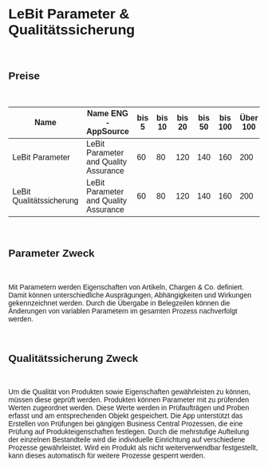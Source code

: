 <style>
body {
    font-family: "Century Gothic", "CenturyGothic", "AppleGothic", sans-serif;
}
</style>

# LeBit Parameter & Qualitätssicherung

<br>

## Preise

<br>

| Name                                | Name ENG -AppSource                   | bis 5 | bis 10 | bis 20 | bis 50 | bis 100 | Über 100 |
|-------------------------------------|---------------------------------------|-------|--------|--------|--------|---------|----------|
| LeBit Parameter                      | LeBit Parameter and Quality Assurance | 60    | 80     | 120    | 140    | 160     | 200      |
| LeBit Qualitätssicherung             | LeBit Parameter and Quality Assurance | 60    | 80     | 120    | 140    | 160     | 200      |

<br>

## Parameter Zweck

<br>

Mit Parametern werden Eigenschaften von Artikeln, Chargen & Co. definiert. Damit können unterschiedliche Ausprägungen, Abhängigkeiten und Wirkungen gekennzeichnet werden. Durch die Übergabe in Belegzeilen können die Änderungen von variablen Parametern im gesamten Prozess nachverfolgt werden.

<br>

## Qualitätssicherung Zweck

<br>

Um die Qualität von Produkten sowie Eigenschaften gewährleisten zu können, müssen diese geprüft werden. Produkten können Parameter mit zu prüfenden Werten zugeordnet werden. Diese Werte werden in Prüfaufträgen und Proben erfasst und am entsprechenden Objekt gespeichert. Die App unterstützt das Erstellen von Prüfungen bei gängigen Business Central Prozessen, die eine Prüfung auf Produkteigenschaften festlegen. Durch die mehrstufige Aufteilung der einzelnen Bestandteile wird die individuelle Einrichtung auf verschiedene Prozesse gewährleistet. Wird ein Produkt als nicht weiterverwendbar festgestellt, kann dieses automatisch für weitere Prozesse gesperrt werden.